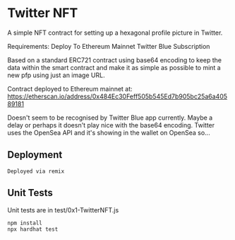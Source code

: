 # Twitter NFT

A simple NFT contract for setting up a hexagonal profile picture in Twitter.

Requirements:
Deploy To Ethereum Mainnet
Twitter Blue Subscription

Based on a standard ERC721 contract using base64 encoding to keep the data within the smart contract and make it as simple as possible to mint a new pfp using just an image URL.

Contract deployed to Ethereum mainnet at: https://etherscan.io/address/0x484Ec30Feff505b545Ed7b905bc25a6a40589181

Doesn't seem to be recognised by Twitter Blue app currently. Maybe a delay or perhaps it doesn't play nice with the base64 encoding. Twitter uses the OpenSea API and it's showing in the wallet on OpenSea so...

## Deployment

```shell
Deployed via remix
```

## Unit Tests

Unit tests are in test/0x1-TwitterNFT.js

```shell
npm install
npx hardhat test
```